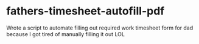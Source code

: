 # fathers-timesheet-autofill-pdf
Wrote a script to automate filling out required work timesheet form for dad because I got tired of manually filling it out LOL
